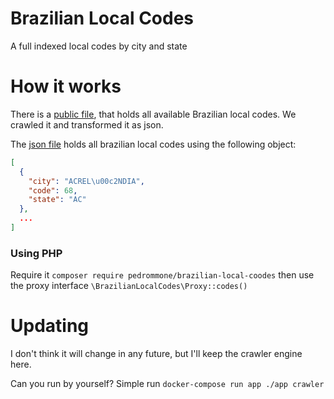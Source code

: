 # Brazilian Local Codes
A full indexed local codes by city and state

# How it works

There is a [public file](https://www.anatel.gov.br/legislacao/resolucoes/16-2001/383-resolucao-263), that holds all available Brazilian local codes. We crawled it and transformed it as json. 

The [json file](data/local-codes.json) holds all brazilian local codes using the following object:

```json
[
  {
    "city": "ACREL\u00c2NDIA",
    "code": 68,
    "state": "AC"
  },
  ...
]
```

### Using PHP

Require it `composer require pedrommone/brazilian-local-coodes` then use the proxy interface `\BrazilianLocalCodes\Proxy::codes()`

# Updating

I don't think it will change in any future, but I'll keep the crawler engine here.

Can you run by yourself? Simple run `docker-compose run app ./app crawler`
